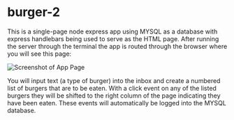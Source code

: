 # burger-2

This is a single-page node express app using MYSQL as a database with express handlebars being used to serve as the HTML page. After running the server through the terminal the app is routed through the browser where you will see this page:

![Screenshot of App Page](https://i.imgur.com/q2eIGEA.png)

You will input text (a type of burger) into the inbox and create a numbered list of burgers that are to be eaten. With a click event on any of the listed burgers they will be shifted to the right column of the page indicating they have been eaten. These events will automatically be logged into the MYSQL database. 
